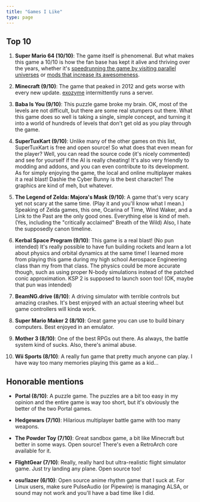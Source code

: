 ```yaml
---
title: "Games I Like"
type: page
---
```



## Top 10

1. **Super Mario 64 (10/10)**: The game itself is phenomenal. But what makes this game a 10/10 is how the fan base has kept it alive and thriving over the years, whether it's [speedrunning the game by visiting parallel universes](https://www.youtube.com/watch?v=iUt840BUOYA) or [mods that increase its awesomeness](https://gamebanana.com/mods/284283).

2. **Minecraft (9/10)**: The game that peaked in 2012 and gets worse with every new update. [exozyme](https://exozy.me/) intermittently runs a server.

3. **Baba Is You (9/10)**: This puzzle game broke my brain. OK, most of the levels are not difficult, but there are some real stumpers out there. What this game does so well is taking a single, simple concept, and turning it into a world of hundreds of levels that don't get old as you play through the game.

4. **SuperTuxKart (9/10)**: Unlike many of the other games on this list, SuperTuxKart is free and open source! So what does that even mean for the player? Well, you can read the source code (it's nicely commented) and see for yourself if the AI is really cheating! It's also very friendly to modding and addons, and you can even contribute to its development. As for simply enjoying the game, the local and online multiplayer makes it a real blast! Dashie the Cyber Bunny is the best character! The graphics are kind of meh, but whatever.

5. **The Legend of Zelda: Majora's Mask (9/10)**: A game that's very scary yet not scary at the same time. (Play it and you'll know what I mean.) Speaking of Zelda games, this one, Ocarina of Time, Wind Waker, and a Link to the Past are the only good ones. Everything else is kind of meh. (Yes, including the "critically acclaimed" Breath of the Wild) Also, I hate the supposedly canon timeline.

6. **Kerbal Space Program (9/10)**: This game is a real blast! (No pun intended) It's really possible to have fun building rockets and learn a lot about physics and orbital dynamics at the same time! I learned more from playing this game during my high school Aerospace Engineering class than my from that class. The physics could be more accurate though, such as using proper N-body simulations instead of the patched conic approximation. KSP 2 is supposed to launch soon too! (OK, maybe that pun was intended)

7. **BeamNG.drive (8/10)**: A driving simulator with terrible controls but amazing crashes. It's best enjoyed with an actual steering wheel but game controllers will kinda work.

8. **Super Mario Maker 2 (8/10)**: Great game you can use to build binary computers. Best enjoyed in an emulator.

9. **Mother 3 (8/10)**: One of the best RPGs out there. As always, the battle system kind of sucks. Also, there's animal abuse.

10. **Wii Sports (8/10)**: A really fun game that pretty much anyone can play. I have way too many memories playing this game as a kid...


## Honorable mentions

- **Portal (8/10)**: A puzzle game. The puzzles are a bit too easy in my opinion and the entire game is way too short, but it's obviously the better of the two Portal games.

- **Hedgewars (7/10)**: Hilarious multiplayer battle game with too many weapons.

- **The Powder Toy (7/10)**: Great sandbox game, a bit like Minecraft but better in some ways. Open source! There's even a RetroArch core available for it.

- **FlightGear (7/10)**: Really, really hard but ultra-realistic flight simulator game. Just try landing any plane. Open source too!

- **osu!lazer (6/10)**: Open source anime rhythm game that I suck at. For Linux users, make sure PulseAudio (or Pipewire) is managing ALSA, or sound may not work and you'll have a bad time like I did.
